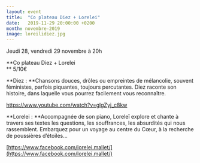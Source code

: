 ```yaml
---
layout: event
title:  "Co plateau Diez + Lorelei"
date:   2019-11-29 20:00:00 +0200
month: novembre-2019
image: loreilidiez.jpg
---
```






 Jeudi 28, vendredi 29 novembre à 20h

 **Co plateau Diez + Lorelei  
** 5/10€

**Diez : **Chansons douces, drôles ou empreintes de mélancolie, souvent féministes, parfois piquantes, toujours percutantes. Diez raconte son histoire, dans laquelle vous pourrez facilement vous reconnaître.

https://www.youtube.com/watch?v=glgZyj_c8kw

**Lorelei : **Accompagnée de son piano, Loreleï explore et chante à travers ses textes les questions, les souffrances, les absurdités qui nous rassemblent. Embarquez pour un voyage au centre du Cœur, à la recherche de poussières d’étoiles...

[https://www.facebook.com/lorelei.mallet/](https://www.facebook.com/lorelei.mallet/)